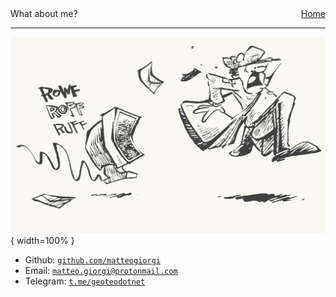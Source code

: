 <nav class="site-nav">
    What about me?
    <a href="index" style="float:right">Home</a>
</nav>

---

![](pics/mail.png){ width=100% }

- Github: [`github.com/matteogiorgi`](https://github.com/matteogiorgi)
- Email: [`matteo.giorgi@protonmail.com`](mailto:matteo.giorgi@protonmail.com)
- Telegram: [`t.me/geoteodotnet`](https://t.me/geoteodotnet)
